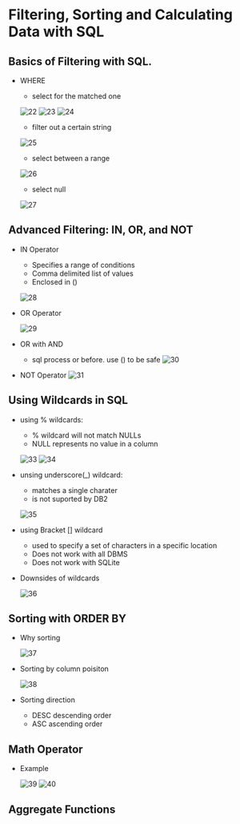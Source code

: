 # Filtering, Sorting and Calculating Data with SQL

## Basics of Filtering with SQL.
- WHERE
    - select for the matched one

    ![22](https://raw.githubusercontent.com/suereey/Coursera_SQL_LeiLearning/main/screenshot/22_WHERE.png)
    ![23](https://raw.githubusercontent.com/suereey/Coursera_SQL_LeiLearning/main/screenshot/23_WHERE.png)
    ![24](https://raw.githubusercontent.com/suereey/Coursera_SQL_LeiLearning/main/screenshot/24_WHERE.png)

    - filter out a certain string

    ![25](https://raw.githubusercontent.com/suereey/Coursera_SQL_LeiLearning/main/screenshot/25_WHERE.png)

    - select between a range

    ![26](https://raw.githubusercontent.com/suereey/Coursera_SQL_LeiLearning/main/screenshot/26_WHERE.png)

    - select null

    ![27](https://raw.githubusercontent.com/suereey/Coursera_SQL_LeiLearning/main/screenshot/27_WHERE.png)
    
## Advanced Filtering: IN, OR, and NOT
- IN Operator
    - Specifies a range of conditions
    - Comma delimited list of values
    - Enclosed in ()

    ![28](https://raw.githubusercontent.com/suereey/Coursera_SQL_LeiLearning/main/screenshot/28_IN.png)

- OR Operator

    ![29](https://raw.githubusercontent.com/suereey/Coursera_SQL_LeiLearning/main/screenshot/29_OR.png)

- OR with AND
    - sql process or before. use () to be safe
    ![30](https://raw.githubusercontent.com/suereey/Coursera_SQL_LeiLearning/main/screenshot/30_ORAND.png)

- NOT Operator
    ![31](https://raw.githubusercontent.com/suereey/Coursera_SQL_LeiLearning/main/screenshot/31_NOT.png)

## Using Wildcards in SQL
- using % wildcards:
    - % wildcard will not match NULLs
    - NULL represents no value in a column

    ![33](https://raw.githubusercontent.com/suereey/Coursera_SQL_LeiLearning/main/screenshot/33_wildcards.png)
    ![34](https://raw.githubusercontent.com/suereey/Coursera_SQL_LeiLearning/main/screenshot/34_wildcards.png)

- unsing underscore(_) wildcard:
    - matches a single charater
    - is not suported by DB2
    
    ![35](https://raw.githubusercontent.com/suereey/Coursera_SQL_LeiLearning/main/screenshot/35_wildcards.png)

- using Bracket [] wildcard
    - used to specify a set of characters in a specific location
    - Does not work with all DBMS
    - Does not work with SQLite

- Downsides of wildcards

    ![36](https://raw.githubusercontent.com/suereey/Coursera_SQL_LeiLearning/main/screenshot/36_wildcarddownside.png)

## Sorting with ORDER BY
- Why sorting

    ![37](https://raw.githubusercontent.com/suereey/Coursera_SQL_LeiLearning/main/screenshot/37_sorting.png)

- Sorting by column poisiton

    ![38](https://raw.githubusercontent.com/suereey/Coursera_SQL_LeiLearning/main/screenshot/38_sorting.png)

- Sorting direction
    - DESC descending order
    - ASC ascending order


## Math Operator
- Example

    ![39]()
    ![40]()

## Aggregate Functions
